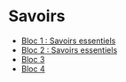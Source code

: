 # Savoirs

<!-- start-replace-subnav depth=1  -->
* [Bloc 1 : Savoirs essentiels ](/03-savoirs/01/)
* [Bloc 2 : Savoirs essentiels ](/03-savoirs/02/)
* [Bloc 3 ](/03-savoirs/03/)
* [Bloc 4 ](/03-savoirs/04/)
<!-- end-replace-subnav -->

